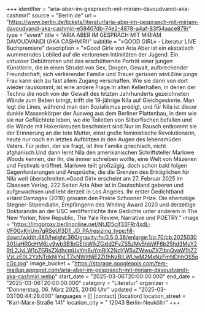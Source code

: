 +++
identifier = "aria-aber-im-gespraech-mit-miriam-davoudvandi-aka-cashmiri"
source = "Berlin.de"
url = "https://www.berlin.de/tickets/literatur/aria-aber-im-gespraech-mit-miriam-davoudvandi-aka-cashmiri-e59407db-74e2-4878-a4af-83f54aace879/"
type = "event"
title = "ARIA ABER IM GESPRÄCH MIT MIRIAM DAVOUDVANDI (AKA CASHMIRI)"
subtitle = "»GOOD GIRL« - Literatur LIVE Buchpremiere"
description = "»Good Girl« von Aria Aber ist ein ekstatisch wummerndes Loblied auf die verlorenen Intimitäten der Jugend. Ein virtuoser Debütroman und das erschütternde Porträt einer jungen Künstlerin, die in einen Strudel von Sex, Drogen, Gewalt, aufbrechender Freundschaft, sich verlierender Familie und Trauer gerissen wird.Eine junge Frau kann sich zu fast allem Zugang verschaffen. Wie sie dann von dort wieder rauskommt, ist eine andere Frage.In alten Kellerhallen, in denen der Techno die noch von der Gewalt des letzten Jahrhunderts gezeichneten Wände zum Beben bringt, trifft die 19-jährige Nila auf Gleichgesinnte. Man legt die Lines, während man den Sozialismus predigt, und für Nila ist dieser dunkle Massenkörper der Ausweg aus dem Berliner Plattenbau, in dem wie sie nur Geflüchtete leben, wo die Toiletten von Silberfischen befallen und die Wände mit Hakenkreuzen beschmiert sind.Nur im Rausch entkommt sie der Erinnerung an die tote Mutter, einst große feministische Revolutionärin, heute nur noch ein letztes Aufblitzen in den Augen des lebensmüden Vaters. Für jeden, der sie fragt, ist ihre Familie griechisch, nicht afghanisch.Und dann lernt Nila den amerikanischen Schriftsteller Marlowe Woods kennen, der ihr, die immer schreiben wollte, eine Welt von Mäzenen und Festivals eröffnet. Marlowe teilt großzügig, doch schon bald folgen Gegenforderungen und Ansprüche, die die Grenzen des Erträglichen für Nila weit überschreiten.»Good Girl« erscheint am 27. Februar 2025 im Claassen Verlag, 222 Seiten Aria Aber ist in Deutschland geboren und aufgewachsen und lebt derzeit in Los Angeles. Ihr erster Gedichtband »Hard Damage« (2019) gewann den Prairie Schooner Prize. Die ehemalige Stegner-Stipendiatin, Empfängerin des Whiting Award 2020 und derzeitige Doktorandin an der USC veröffentlichte ihre Gedichte unter anderem in The New Yorker, New Republic, The Yale Review, Narrative und POETRY."
image = "https://imgproxy.berlinonline.net/NtJD5cjf33FRr4xdL-VF0GxKhUm7gRSeUf3D1_JD_PA/resizing_type:fill-down/width:480/height:360/gravity:fp:0.5:0.38/enlarge:1/q:70/cb:2025030301/aHR0cHM6Ly9wb3B1bGEtbWlkZGxld2FyZS5zMy5hbWF6b25hd3MuY29tL2JvLW1pZGRsZXdhcmUvYm8uYmRlX2NoYW5uZWwuZXZlbnQvaW1hZ2VzLzE0L2YzNTdkNjYxLTZkNWItNjE2Zi1hNzBlLWUwM2MxNzFmNDhhOS5qcGc.jpg"
image_bucket = "https://storage.googleapis.com/fem-readup.appspot.com/aria-aber-im-gespraech-mit-miriam-davoudvandi-aka-cashmiri.webp"
start_date = "2025-03-06T20:00:00.000"
end_date = "2025-03-06T20:00:00.000"
category = "Literatur"
organizer = "Donnerstag, 06. März 2025, 20:00 Uhr"
updated = "2025-03-03T00:44:28.000"
languages = []
[contact]
[location]
location_street = "Karl-Marx-Straße 141"
location_city = " 12043 Berlin-Neukölln"
+++